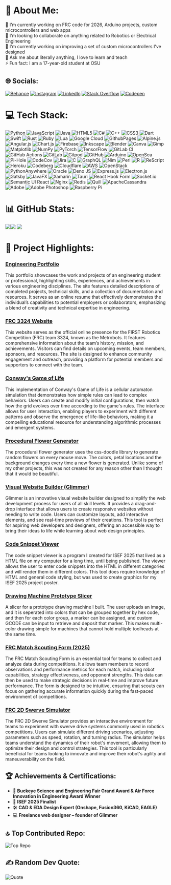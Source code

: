 # 💫 About Me:
🔭 I'm currently working on FRC code for 2026, Arduino projects, custom microcontrollers and web apps  
👯 I'm looking to collaborate on anything related to Robotics or Electrical Engineering  
🌱 I'm currently working on improving a set of custom microcontrollers I've designed  
💬 Ask me about literally anything, I love to learn and teach  
⚡ Fun fact: I am a 17-year-old student at OSU  

## 🌐 Socials:
[![Behance](https://img.shields.io/badge/Behance-1769ff?logo=behance&logoColor=white)](https://behance.net/mateojohnson4) [![Instagram](https://img.shields.io/badge/Instagram-%23E4405F.svg?logo=Instagram&logoColor=white)](https://instagram.com/not_mateojohnson) [![LinkedIn](https://img.shields.io/badge/LinkedIn-%230077B5.svg?logo=linkedin&logoColor=white)](https://linkedin.com/in/mateo-johnson-7a39a5334) [![Stack Overflow](https://img.shields.io/badge/-Stackoverflow-FE7A16?logo=stack-overflow&logoColor=white)](https://stackoverflow.com/users/27934440) [![Codepen](https://img.shields.io/badge/Codepen-000000?style=for-the-badge&logo=codepen&logoColor=white)](https://codepen.io/Mateo-Johnson)


# 💻 Tech Stack:
![Python](https://img.shields.io/badge/python-3670A0?style=for-the-badge&logo=python&logoColor=ffdd54) ![JavaScript](https://img.shields.io/badge/javascript-%23323330.svg?style=for-the-badge&logo=javascript&logoColor=%23F7DF1E) ![Java](https://img.shields.io/badge/java-%23ED8B00.svg?style=for-the-badge&logo=openjdk&logoColor=white) ![HTML5](https://img.shields.io/badge/html5-%23E34F26.svg?style=for-the-badge&logo=html5&logoColor=white) ![C#](https://img.shields.io/badge/c%23-%23239120.svg?style=for-the-badge&logo=csharp&logoColor=white) ![C++](https://img.shields.io/badge/c++-%2300599C.svg?style=for-the-badge&logo=c%2B%2B&logoColor=white) ![CSS3](https://img.shields.io/badge/css3-%231572B6.svg?style=for-the-badge&logo=css3&logoColor=white) ![Dart](https://img.shields.io/badge/dart-%230175C2.svg?style=for-the-badge&logo=dart&logoColor=white) ![Swift](https://img.shields.io/badge/swift-F54A2A?style=for-the-badge&logo=swift&logoColor=white) ![Rust](https://img.shields.io/badge/rust-%23000000.svg?style=for-the-badge&logo=rust&logoColor=white) ![Ruby](https://img.shields.io/badge/ruby-%23CC342D.svg?style=for-the-badge&logo=ruby&logoColor=white) ![Lua](https://img.shields.io/badge/lua-%232C2D72.svg?style=for-the-badge&logo=lua&logoColor=white) ![Google Cloud](https://img.shields.io/badge/GoogleCloud-%234285F4.svg?style=for-the-badge&logo=google-cloud&logoColor=white) ![GithubPages](https://img.shields.io/badge/github%20pages-121013?style=for-the-badge&logo=github&logoColor=white) ![Alpine.js](https://img.shields.io/badge/alpinejs-white.svg?style=for-the-badge&logo=alpinedotjs&logoColor=%238BC0D0) ![Angular.js](https://img.shields.io/badge/angular.js-%23E23237.svg?style=for-the-badge&logo=angularjs&logoColor=white) ![Chart.js](https://img.shields.io/badge/chart.js-F5788D.svg?style=for-the-badge&logo=chart.js&logoColor=white) ![Firebase](https://img.shields.io/badge/firebase-a08021?style=for-the-badge&logo=firebase&logoColor=ffcd34) ![Inkscape](https://img.shields.io/badge/Inkscape-e0e0e0?style=for-the-badge&logo=inkscape&logoColor=080A13) ![Blender](https://img.shields.io/badge/blender-%23F5792A.svg?style=for-the-badge&logo=blender&logoColor=white) ![Canva](https://img.shields.io/badge/Canva-%2300C4CC.svg?style=for-the-badge&logo=Canva&logoColor=white) ![Gimp](https://img.shields.io/badge/Gimp-657D8B?style=for-the-badge&logo=gimp&logoColor=FFFFFF) ![Matplotlib](https://img.shields.io/badge/Matplotlib-%23ffffff.svg?style=for-the-badge&logo=Matplotlib&logoColor=black) ![NumPy](https://img.shields.io/badge/numpy-%23013243.svg?style=for-the-badge&logo=numpy&logoColor=white) ![PyTorch](https://img.shields.io/badge/PyTorch-%23EE4C2C.svg?style=for-the-badge&logo=PyTorch&logoColor=white) ![TensorFlow](https://img.shields.io/badge/TensorFlow-%23FF6F00.svg?style=for-the-badge&logo=TensorFlow&logoColor=white) ![GitLab CI](https://img.shields.io/badge/gitlab%20CI-%23181717.svg?style=for-the-badge&logo=gitlab&logoColor=white) ![GitHub Actions](https://img.shields.io/badge/github%20actions-%232671E5.svg?style=for-the-badge&logo=githubactions&logoColor=white) ![GitLab](https://img.shields.io/badge/gitlab-%23181717.svg?style=for-the-badge&logo=gitlab&logoColor=white) ![Gitpod](https://img.shields.io/badge/gitpod-f06611.svg?style=for-the-badge&logo=gitpod&logoColor=white) ![GitHub](https://img.shields.io/badge/github-%23121011.svg?style=for-the-badge&logo=github&logoColor=white) ![Arduino](https://img.shields.io/badge/-Arduino-00979D?style=for-the-badge&logo=Arduino&logoColor=white) ![OpenSea](https://img.shields.io/badge/OpenSea-%232081E2.svg?style=for-the-badge&logo=opensea&logoColor=white) ![Pi-Hole](https://img.shields.io/badge/pihole-%2396060C.svg?style=for-the-badge&logo=pi-hole&logoColor=white) ![CodeCov](https://img.shields.io/badge/codecov-%23ff0077.svg?style=for-the-badge&logo=codecov&logoColor=white) ![Jira](https://img.shields.io/badge/jira-%230A0FFF.svg?style=for-the-badge&logo=jira&logoColor=white) ![C](https://img.shields.io/badge/c-%2300599C.svg?style=for-the-badge&logo=c&logoColor=white) ![GraphQL](https://img.shields.io/badge/-GraphQL-E10098?style=for-the-badge&logo=graphql&logoColor=white) ![Nim](https://img.shields.io/badge/nim-%23FFE953.svg?style=for-the-badge&logo=nim&logoColor=white) ![Perl](https://img.shields.io/badge/perl-%2339457E.svg?style=for-the-badge&logo=perl&logoColor=white) ![R](https://img.shields.io/badge/r-%23276DC3.svg?style=for-the-badge&logo=r&logoColor=white) ![ReScript](https://img.shields.io/badge/rescript-%2314162c?style=for-the-badge&logo=rescript&logoColor=e34c4c) ![Heroku](https://img.shields.io/badge/heroku-%23430098.svg?style=for-the-badge&logo=heroku&logoColor=white) ![Codeberg](https://img.shields.io/badge/Codeberg-2185D0?style=for-the-badge&logo=Codeberg&logoColor=white) ![Cloudflare](https://img.shields.io/badge/Cloudflare-F38020?style=for-the-badge&logo=Cloudflare&logoColor=white) ![AWS](https://img.shields.io/badge/AWS-%23FF9900.svg?style=for-the-badge&logo=amazon-aws&logoColor=white) ![OpenStack](https://img.shields.io/badge/Openstack-%23f01742.svg?style=for-the-badge&logo=openstack&logoColor=white) ![PythonAnywhere](https://img.shields.io/badge/pythonanywhere-%232F9FD7.svg?style=for-the-badge&logo=pythonanywhere&logoColor=151515) ![Oracle](https://img.shields.io/badge/Oracle-F80000?style=for-the-badge&logo=oracle&logoColor=white) ![Deno JS](https://img.shields.io/badge/deno%20js-000000?style=for-the-badge&logo=deno&logoColor=white) ![Express.js](https://img.shields.io/badge/express.js-%23404d59.svg?style=for-the-badge&logo=express&logoColor=%2361DAFB) ![Electron.js](https://img.shields.io/badge/Electron-191970?style=for-the-badge&logo=Electron&logoColor=white) ![Gatsby](https://img.shields.io/badge/Gatsby-%23663399.svg?style=for-the-badge&logo=gatsby&logoColor=white) ![JavaFX](https://img.shields.io/badge/javafx-%23FF0000.svg?style=for-the-badge&logo=javafx&logoColor=white) ![Xamarin](https://img.shields.io/badge/Xamarin-3199DC?style=for-the-badge&logo=xamarin&logoColor=white) ![Tauri](https://img.shields.io/badge/tauri-%2324C8DB.svg?style=for-the-badge&logo=tauri&logoColor=%23FFFFFF) ![React Hook Form](https://img.shields.io/badge/React%20Hook%20Form-%23EC5990.svg?style=for-the-badge&logo=reacthookform&logoColor=white) ![Socket.io](https://img.shields.io/badge/Socket.io-black?style=for-the-badge&logo=socket.io&badgeColor=010101) ![Semantic UI React](https://img.shields.io/badge/Semantic%20UI%20React-%2335BDB2.svg?style=for-the-badge&logo=SemanticUIReact&logoColor=white) ![Nginx](https://img.shields.io/badge/nginx-%23009639.svg?style=for-the-badge&logo=nginx&logoColor=white) ![Redis](https://img.shields.io/badge/redis-%23DD0031.svg?style=for-the-badge&logo=redis&logoColor=white) ![Quill](https://img.shields.io/badge/Quill-52B0E7?style=for-the-badge&logo=apache&logoColor=white) ![ApacheCassandra](https://img.shields.io/badge/cassandra-%231287B1.svg?style=for-the-badge&logo=apache-cassandra&logoColor=white) ![Adobe](https://img.shields.io/badge/adobe-%23FF0000.svg?style=for-the-badge&logo=adobe&logoColor=white) ![Adobe Photoshop](https://img.shields.io/badge/adobe%20photoshop-%2331A8FF.svg?style=for-the-badge&logo=adobe%20photoshop&logoColor=white) ![Raspberry Pi](https://img.shields.io/badge/-RaspberryPi-C51A4A?style=for-the-badge&logo=Raspberry-Pi)

# 📊 GitHub Stats:
![](https://github-readme-stats.vercel.app/api?username=Mateo-Johnson&theme=tokyonight&hide_border=false&include_all_commits=true&count_private=true)![](https://github-readme-streak-stats.herokuapp.com/?user=Mateo-Johnson&theme=tokyonight&hide_border=false)
![](https://github-readme-stats.vercel.app/api/top-langs/?username=Mateo-Johnson&theme=tokyonight&hide_border=false&include_all_commits=true&count_private=true&layout=compact)


# 🚀 Project Highlights:
### [Engineering Portfolio](https://mateo-johnson.github.io/)
This portfolio showcases the work and projects of an engineering student or professional, highlighting skills, experiences, and achievements in various engineering disciplines. The site features detailed descriptions of completed projects, technical skills, and a collection of documentation and resources. It serves as an online resume that effectively demonstrates the individual’s capabilities to potential employers or collaborators, emphasizing a blend of creativity and technical expertise in engineering.

### [FRC 3324 Website](https://metrobots.github.io)
This website serves as the official online presence for the FIRST Robotics Competition (FRC) team 3324, known as the Metrobots. It features comprehensive information about the team’s history, mission, and achievements. Visitors can find details on upcoming events, team members, sponsors, and resources. The site is designed to enhance community engagement and outreach, providing a platform for potential members and supporters to connect with the team.

### [Conway's Game of Life](https://mateo-johnson.github.io/projects/coding-projects/GOL/)
This implementation of Conway's Game of Life is a cellular automaton simulation that demonstrates how simple rules can lead to complex behaviors. Users can create and modify initial configurations, then watch how the grid evolves over time according to the game's rules. The interface allows for user interaction, enabling players to experiment with different patterns and observe the emergence of life-like behaviors, making it a compelling educational resource for understanding algorithmic processes and emergent systems.

### [Procedural Flower Generator](https://mateo-johnson.github.io/projects/coding-projects/flowergen/)
The procedural flower generator uses the css-doodle library to generate random flowers on every mouse move. The colors, petal locations and the background changes every time a new flower is generated. Unlike some of my other projects, this was not created for any reason other than I thought that it would be beautiful.

### [Visual Website Builder (Glimmer)](https://glimmerweb.github.io/)
Glimmer is an innovative visual website builder designed to simplify the web development process for users of all skill levels. It provides a drag-and-drop interface that allows users to create responsive websites without needing to write code. Users can customize layouts, add interactive elements, and see real-time previews of their creations. This tool is perfect for aspiring web developers and designers, offering an accessible way to bring their ideas to life while learning about web design principles.

### [Code Snippet Viewer](https://mateo-johnson.github.io/projects/coding-projects/codedisplay/)
The code snippet viewer is a program I created for ISEF 2025 that lived as a HTML file on my computer for a long time, until being published. The viewer allows the user to enter code snippets into the HTML in different categories and will render them in different colors. This tool does require knowledge of HTML and general code styling, but was used to create graphics for my ISEF 2025 project poster.

### [Drawing Machine Prototype Slicer](https://mateo-johnson.github.io/projects/coding-projects/dm-slicer/)
A slicer for a prototype drawing machine I built. The user uploads an image, and it is seperated into colors that can be grouped together by hex code, and then for each color group, a marker can be assigned, and custom GCODE can be input to retrieve and deposit that marker. This makes multi-color drawing simple for machines that cannot hold multiple toolheads at the same time.

### [FRC Match Scouting Form (2025)](https://metrobots.github.io/resources/scouting/)
The FRC Match Scouting Form is an essential tool for teams to collect and analyze data during competitions. It allows team members to record observations and performance metrics for each match, including robot capabilities, strategy effectiveness, and opponent strengths. This data can then be used to make strategic decisions in real-time and improve future performance. The form is designed to be intuitive, ensuring that scouts can focus on gathering accurate information quickly during the fast-paced environment of competitions.

### [FRC 2D Swerve Simulator](https://metrobots.github.io/resources/swervesim/)
The FRC 2D Swerve Simulator provides an interactive environment for teams to experiment with swerve drive systems commonly used in robotics competitions. Users can simulate different driving scenarios, adjusting parameters such as speed, rotation, and turning radius. The simulator helps teams understand the dynamics of their robot's movement, allowing them to optimize their design and control strategies. This tool is particularly beneficial for teams looking to innovate and improve their robot's agility and maneuverability on the field.

## 🏆 Achievements & Certifications:
- 🏅 **Buckeye Science and Engineering Fair Grand Award & Air Force Innovation in Engineering Award Winner**
- 🏅 **ISEF 2025 Finalist**
- 🛠️ **CAD & EDA Design Expert (Onshape, Fusion360, KiCAD, EAGLE)**
- 💻 **Freelance web designer – founder of Glimmer**

## 🔝 Top Contributed Repo:
![Top Repo](https://github-contributor-stats.vercel.app/api?username=Mateo-Johnson&limit=5&theme=dark&combine_all_yearly_contributions=true)

## ✍️ Random Dev Quote:
![Quote](https://quotes-github-readme.vercel.app/api?type=horizontal&theme=radical)

